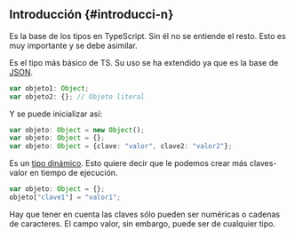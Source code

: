 ## Introducción {#introducci-n}

Es la base de los tipos en TypeScript. Sin él no se entiende el resto. Esto es muy importante y se debe asimilar.

Es el tipo más básico de TS. Su uso se ha extendido ya que es la base de [JSON](../anexo_ii_strings/metodos.md#757309351116418-_Anexo_III._JSON).

```ts
var objeto1: Object; 
var objeto2: {}; // Objeto literal
```

Y se puede inicializar así:

```ts
var objeto: Object = new Object();
var objeto: Object = {};
var objeto: Object = {clave: "valor", clave2: "valor2"};
```

Es un [tipo dinámico](../clases/objetos_dinamicos.md). Esto quiere decir que le podemos crear más claves-valor en tiempo de ejecución.

```ts
var objeto: Object = {};
objeto["clave1"] = "valor1";
```

Hay que tener en cuenta las claves sólo pueden ser numéricas o cadenas de caracteres. El campo valor, sin embargo, puede ser de cualquier tipo.